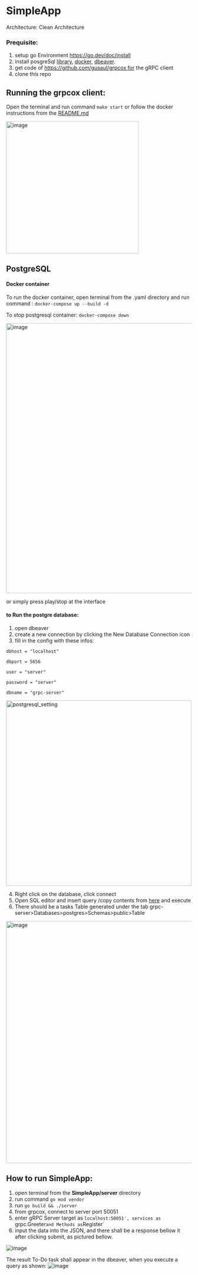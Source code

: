 # SimpleApp

Architecture: Clean Architecture

### Prequisite:

1. setup go Environment https://go.dev/doc/install
2. install posgreSql [library](https://www.postgresql.org/download/windows/), [docker](https://docs.docker.com/engine/install/), [dbeaver](https://dbeaver.io/download/).
3. get code of https://github.com/gusaul/grpcox for the gRPC client
4. clone this repo

## Running the grpcox client:

Open the terminal and run command  `make start` or follow the docker instructions from the [README.md](https://github.com/gusaul/grpcox#readme) 

<img width="359" alt="image" src="https://github.com/patrichr/SimpleApp/assets/133081619/3880eccf-4f78-4057-a9d8-b136b73b9763">

## PostgreSQL 
#### Docker container

To run the docker container, open terminal from the .yaml directory and run command : `docker-compose up --build -d` 

To stop postgresql container: `docker-compose down`

<img width="733" alt="image" src="https://github.com/patrichr/SimpleApp/assets/133081619/fc4f6317-1819-4d69-aad1-d026283f7b7c">

or simply press play/stop at the interface

#### to Run the postgre database:

1. open dbeaver
2. create a new connection by clicking the New Database Connection icon 
3. fill in the config with these infos:

`dbhost = "localhost"` 

`dbport = 5656` 

`user = "server"` 

`password = "server"` 

`dbname = "grpc-server"`

<img width="503" alt="postgresql_setting" src="https://github.com/patrichr/SimpleApp/assets/133081619/6fc9f96b-1483-401e-a45f-2a9a5031906a">

4. Right click on the database, click connect
5. Open SQL editor and insert query /copy contents from [here](https://github.com/patrichr/SimpleApp/blob/main/database/01_merchant_tiers.sql) and execute
6. There should be a tasks Table generated under the tab grpc-server>Databases>postgres>Schemas>public>Table

<img width="657" alt="image" src="https://github.com/patrichr/SimpleApp/assets/133081619/60d53439-ca14-4ad0-9145-88a348909743">

## How to run SimpleApp:

1. open terminal from the **SimpleApp/server** directory
2. run command `go mod vendor`
3. run `go build && ./server`
4. from grpcox, connect to server port 50051
5. enter gRPC Server target as `localhost:50051', services as `grpc.Greeter` and Methods as `Register`
6. input the data into the JSON, and there shall be a response bellow it after clicking submit, as pictured bellow.

![image](https://github.com/patrichr/SimpleApp/assets/133081619/712626ed-ae8c-4446-af18-5eb03531cd5b)

The result To-Do task shall appear in the dbeaver, when you execute a query as shown:
![image](https://github.com/patrichr/SimpleApp/assets/133081619/bfb57532-96ea-41db-a953-7dbc4ead6ce6)


